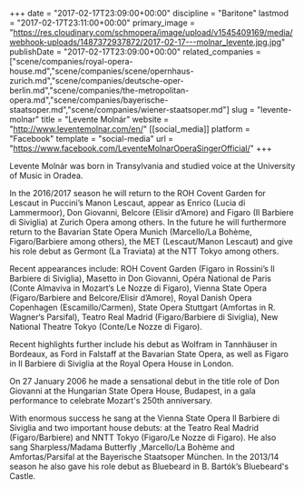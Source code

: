 +++
date = "2017-02-17T23:09:00+00:00"
discipline = "Baritone"
lastmod = "2017-02-17T23:11:00+00:00"
primary_image = "https://res.cloudinary.com/schmopera/image/upload/v1545409169/media/webhook-uploads/1487372937872/2017-02-17---molnar_levente.jpg.jpg"
publishDate = "2017-02-17T23:09:00+00:00"
related_companies = ["scene/companies/royal-opera-house.md","scene/companies/scene/opernhaus-zurich.md","scene/companies/deutsche-oper-berlin.md","scene/companies/the-metropolitan-opera.md","scene/companies/bayerische-staatsoper.md","scene/companies/wiener-staatsoper.md"]
slug = "levente-molnar"
title = "Levente Molnár"
website = "http://www.leventemolnar.com/en/"
[[social_media]]
platform = "Facebook"
template = "social-media"
url = "https://www.facebook.com/LeventeMolnarOperaSingerOfficial/"
+++

Levente Molnár was born in Transylvania and studied voice at the University of Music in Oradea.

In the 2016/2017 season he will return to the ROH Covent Garden for Lescaut in Puccini’s Manon Lescaut, appear as Enrico (Lucia di Lammermoor), Don Giovanni, Belcore (Elisir d’Amore) and Figaro (Il Barbiere di Siviglia) at Zurich Opera among others. In the future he will furthermore return to the Bavarian State Opera Munich (Marcello/La Bohème, Figaro/Barbiere among others), the MET (Lescaut/Manon Lescaut) and give his role debut as Germont (La Traviata) at the NTT Tokyo among others.

Recent appearances include: ROH Covent Garden (Figaro in Rossini’s Il Barbiere di Siviglia), Masetto in Don Giovanni, Opéra National de Paris (Conte Almaviva in Mozart‘s Le Nozze di Figaro), Vienna State Opera (Figaro/Barbiere and Belcore/Elisir d’Amore), Royal Danish Opera Copenhagen (Escamillo/Carmen), State Opera Stuttgart (Amfortas in R. Wagner‘s Parsifal), Teatro Real Madrid (Figaro/Barbiere di Siviglia), New National Theatre Tokyo (Conte/Le Nozze di Figaro).

Recent highlights further include his debut as Wolfram in Tannhäuser in Bordeaux, as Ford in Falstaff at the Bavarian State Opera, as well as Figaro in Il Barbiere di Siviglia at the Royal Opera House in London.

On 27 January 2006 he made a sensational debut in the title role of Don Giovanni at the Hungarian State Opera House, Budapest, in a gala performance to celebrate Mozart's 250th anniversary.

With enormous success he sang at the Vienna State Opera Il Barbiere di Siviglia and two important house debuts: at the Teatro Real Madrid (Figaro/Barbiere) and NNTT Tokyo (Figaro/Le Nozze di Figaro). He also sang Sharpless/Madama Butterfly ,Marcello/La Bohème and Amfortas/Parsifal at the Bayerische Staatsoper München. In the 2013/14 season he also gave his role debut as Bluebeard in B. Bartók’s Bluebeard's Castle.


